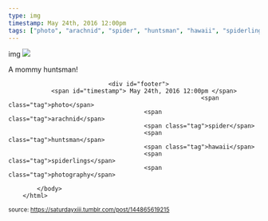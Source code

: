 ```yaml
---
type: img
timestamp: May 24th, 2016 12:00pm
tags: ["photo", "arachnid", "spider", "huntsman", "hawaii", "spiderlings", "photography"]
---
```

img
<img src="https://saturdayxiii.github.io/media/144865619215.jpg"/>
                                                                                          
A mommy huntsman!
 
                                    
                
                
                
                
                                <div id="footer">
                <span id="timestamp"> May 24th, 2016 12:00pm </span>
                                                          <span class="tag">photo</span>
                                          <span class="tag">arachnid</span>
                                          <span class="tag">spider</span>
                                          <span class="tag">huntsman</span>
                                          <span class="tag">hawaii</span>
                                          <span class="tag">spiderlings</span>
                                          <span class="tag">photography</span>
                                                    
            </body>
        </html>

        
<small>source: https://saturdayxiii.tumblr.com/post/144865619215</small>